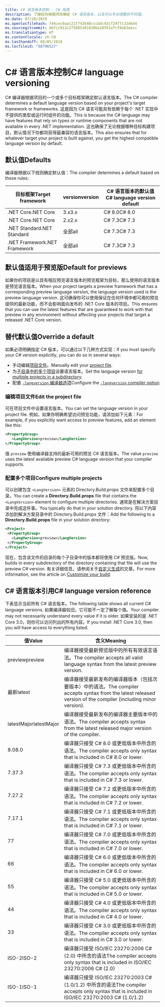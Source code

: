 ```yaml
---
title: C# 语言版本控制 - C# 指南
description: 了解如何根据项目确定 C# 语言版本，以及可以手动调整的不同值。
ms.date: 07/10/2019
ms.openlocfilehash: 744cec0aac21f743648cccbdc93cf2977c32d644
ms.sourcegitcommit: bbfcc913c275885381820be28f61efcf8e83eecc
ms.translationtype: HT
ms.contentlocale: zh-CN
ms.lasthandoff: 08/05/2019
ms.locfileid: "68796527"
---
```

# <a name="c-language-versioning"></a><span data-ttu-id="8ed1e-103">C# 语言版本控制</span><span class="sxs-lookup"><span data-stu-id="8ed1e-103">C# language versioning</span></span>

<span data-ttu-id="8ed1e-104">C# 编译器根据项目的一个或多个目标框架确定默认语言版本。</span><span class="sxs-lookup"><span data-stu-id="8ed1e-104">The C# compiler determines a default language version based on your project's target framework or frameworks.</span></span> <span data-ttu-id="8ed1e-105">这是因为 C# 语言可能具有依赖于每个 .NET 实现中不提供的类型或运行时组件的功能。</span><span class="sxs-lookup"><span data-stu-id="8ed1e-105">This is because the C# language may have features that rely on types or runtime components that are not available in every .NET implementation.</span></span> <span data-ttu-id="8ed1e-106">这也确保了无论根据哪种目标构建项目，默认情况下你都将获得最兼容的语言版本。</span><span class="sxs-lookup"><span data-stu-id="8ed1e-106">This also ensures that for whatever target your project is built against, you get the highest compatible language version by default.</span></span>

## <a name="defaults"></a><span data-ttu-id="8ed1e-107">默认值</span><span class="sxs-lookup"><span data-stu-id="8ed1e-107">Defaults</span></span>

<span data-ttu-id="8ed1e-108">编译器根据以下规则确定默认值：</span><span class="sxs-lookup"><span data-stu-id="8ed1e-108">The compiler determines a default based on these rules:</span></span>

|<span data-ttu-id="8ed1e-109">目标框架</span><span class="sxs-lookup"><span data-stu-id="8ed1e-109">Target framework</span></span>|<span data-ttu-id="8ed1e-110">version</span><span class="sxs-lookup"><span data-stu-id="8ed1e-110">version</span></span>|<span data-ttu-id="8ed1e-111">C# 语言版本的默认值</span><span class="sxs-lookup"><span data-stu-id="8ed1e-111">C# language version default</span></span>|
|----------------|-------|---------------------------|
|<span data-ttu-id="8ed1e-112">.NET Core</span><span class="sxs-lookup"><span data-stu-id="8ed1e-112">.NET Core</span></span>|<span data-ttu-id="8ed1e-113">3.x</span><span class="sxs-lookup"><span data-stu-id="8ed1e-113">3.x</span></span>|<span data-ttu-id="8ed1e-114">C# 8.0</span><span class="sxs-lookup"><span data-stu-id="8ed1e-114">C# 8.0</span></span>|
|<span data-ttu-id="8ed1e-115">.NET Core</span><span class="sxs-lookup"><span data-stu-id="8ed1e-115">.NET Core</span></span>|<span data-ttu-id="8ed1e-116">2.x</span><span class="sxs-lookup"><span data-stu-id="8ed1e-116">2.x</span></span>|<span data-ttu-id="8ed1e-117">C# 7.3</span><span class="sxs-lookup"><span data-stu-id="8ed1e-117">C# 7.3</span></span>|
|<span data-ttu-id="8ed1e-118">.NET Standard</span><span class="sxs-lookup"><span data-stu-id="8ed1e-118">.NET Standard</span></span>|<span data-ttu-id="8ed1e-119">全部</span><span class="sxs-lookup"><span data-stu-id="8ed1e-119">all</span></span>|<span data-ttu-id="8ed1e-120">C# 7.3</span><span class="sxs-lookup"><span data-stu-id="8ed1e-120">C# 7.3</span></span>|
|<span data-ttu-id="8ed1e-121">.NET Framework</span><span class="sxs-lookup"><span data-stu-id="8ed1e-121">.NET Framework</span></span>|<span data-ttu-id="8ed1e-122">全部</span><span class="sxs-lookup"><span data-stu-id="8ed1e-122">all</span></span>|<span data-ttu-id="8ed1e-123">C# 7.3</span><span class="sxs-lookup"><span data-stu-id="8ed1e-123">C# 7.3</span></span>|

## <a name="default-for-previews"></a><span data-ttu-id="8ed1e-124">默认值适用于预览版</span><span class="sxs-lookup"><span data-stu-id="8ed1e-124">Default for previews</span></span>

<span data-ttu-id="8ed1e-125">如果你的项目是以具有相应预览语言版本的预览框架为目标，那么使用的语言版本是预览语言版本。</span><span class="sxs-lookup"><span data-stu-id="8ed1e-125">When your project targets a preview framework that has a corresponding preview language version, the language version used is the preview language version.</span></span> <span data-ttu-id="8ed1e-126">这可确保你可以使用保证在任何环境中都可用的预览提供的最新功能，而不会影响面向发布的 .NET Core 版本的项目。</span><span class="sxs-lookup"><span data-stu-id="8ed1e-126">This ensures that you can use the latest features that are guaranteed to work with that preview in any environment without affecting your projects that target a released .NET Core version.</span></span>

## <a name="override-a-default"></a><span data-ttu-id="8ed1e-127">替代默认值</span><span class="sxs-lookup"><span data-stu-id="8ed1e-127">Override a default</span></span>

<span data-ttu-id="8ed1e-128">如果必须明确指定 C# 版本，可以通过以下几种方式实现：</span><span class="sxs-lookup"><span data-stu-id="8ed1e-128">If you must specify your C# version explicitly, you can do so in several ways:</span></span>

- <span data-ttu-id="8ed1e-129">手动编辑[项目文件](#edit-the-project-file)。</span><span class="sxs-lookup"><span data-stu-id="8ed1e-129">Manually edit your [project file](#edit-the-project-file).</span></span>
- <span data-ttu-id="8ed1e-130">为[子目录中的多个项目](#configure-multiple-projects)设置语言版本。</span><span class="sxs-lookup"><span data-stu-id="8ed1e-130">Set the language version [for multiple projects in a subdirectory](#configure-multiple-projects).</span></span>
- <span data-ttu-id="8ed1e-131">配置 [`-langversion` 编译器选项](compiler-options/langversion-compiler-option.md)</span><span class="sxs-lookup"><span data-stu-id="8ed1e-131">Configure the [`-langversion` compiler option](compiler-options/langversion-compiler-option.md)</span></span>

### <a name="edit-the-project-file"></a><span data-ttu-id="8ed1e-132">编辑项目文件</span><span class="sxs-lookup"><span data-stu-id="8ed1e-132">Edit the project file</span></span>

<span data-ttu-id="8ed1e-133">可在项目文件中设置语言版本。</span><span class="sxs-lookup"><span data-stu-id="8ed1e-133">You can set the language version in your project file.</span></span> <span data-ttu-id="8ed1e-134">例如，如果你明确希望访问预览功能，请添加如下元素：</span><span class="sxs-lookup"><span data-stu-id="8ed1e-134">For example, if you explicitly want access to preview features, add an element like this:</span></span>

```xml
<PropertyGroup>
   <LangVersion>preview</LangVersion>
</PropertyGroup>
```

<span data-ttu-id="8ed1e-135">值 `preview` 使用编译器支持的最新可用的预览 C# 语言版本。</span><span class="sxs-lookup"><span data-stu-id="8ed1e-135">The value `preview` uses the latest available preview C# language version that your compiler supports.</span></span>

### <a name="configure-multiple-projects"></a><span data-ttu-id="8ed1e-136">配置多个项目</span><span class="sxs-lookup"><span data-stu-id="8ed1e-136">Configure multiple projects</span></span>

<span data-ttu-id="8ed1e-137">可以创建包含 `<LangVersion>` 元素的 Directory.Build.props  文件来配置多个目录。</span><span class="sxs-lookup"><span data-stu-id="8ed1e-137">You can create a **Directory.Build.props** file that contains the `<LangVersion>` element to configure multiple directories.</span></span> <span data-ttu-id="8ed1e-138">通常是在解决方案目录中完成这件事。</span><span class="sxs-lookup"><span data-stu-id="8ed1e-138">You typically do that in your solution directory.</span></span> <span data-ttu-id="8ed1e-139">将以下内容添加到解决方案目录中的 Directory.Build.props  文件：</span><span class="sxs-lookup"><span data-stu-id="8ed1e-139">Add the following to a **Directory.Build.props** file in your solution directory:</span></span>

```xml
<Project>
 <PropertyGroup>
   <LangVersion>preview</LangVersion>
 </PropertyGroup>
</Project>
```

<span data-ttu-id="8ed1e-140">现在，包含该文件的目录的每个子目录中的版本都将使用 C# 预览版。</span><span class="sxs-lookup"><span data-stu-id="8ed1e-140">Now, builds in every subdirectory of the directory containing that file will use the preview C# version.</span></span> <span data-ttu-id="8ed1e-141">有关详细信息，请参阅关于[自定义生成](/visualstudio/msbuild/customize-your-build)的文章。</span><span class="sxs-lookup"><span data-stu-id="8ed1e-141">For more information, see the article on [Customize your build](/visualstudio/msbuild/customize-your-build).</span></span>

## <a name="c-language-version-reference"></a><span data-ttu-id="8ed1e-142">C# 语言版本引用</span><span class="sxs-lookup"><span data-stu-id="8ed1e-142">C# language version reference</span></span>

<span data-ttu-id="8ed1e-143">下表显示当前所有 C# 语言版本。</span><span class="sxs-lookup"><span data-stu-id="8ed1e-143">The following table shows all current C# language versions.</span></span> <span data-ttu-id="8ed1e-144">如果编译器较旧，它可能不一定了解每个值。</span><span class="sxs-lookup"><span data-stu-id="8ed1e-144">Your compiler may not necessarily understand every value if it is older.</span></span> <span data-ttu-id="8ed1e-145">如果安装的是 .NET Core 3.0，则你可以访问列出的所有内容。</span><span class="sxs-lookup"><span data-stu-id="8ed1e-145">If you install .NET Core 3.0, then you will have access to everything listed.</span></span>

|<span data-ttu-id="8ed1e-146">值</span><span class="sxs-lookup"><span data-stu-id="8ed1e-146">Value</span></span>|<span data-ttu-id="8ed1e-147">含义</span><span class="sxs-lookup"><span data-stu-id="8ed1e-147">Meaning</span></span>|
|------------|-------------|
|<span data-ttu-id="8ed1e-148">preview</span><span class="sxs-lookup"><span data-stu-id="8ed1e-148">preview</span></span>|<span data-ttu-id="8ed1e-149">编译器接受最新预览版中的所有有效语言语法。</span><span class="sxs-lookup"><span data-stu-id="8ed1e-149">The compiler accepts all valid language syntax from the latest preview version.</span></span>|
|<span data-ttu-id="8ed1e-150">最新</span><span class="sxs-lookup"><span data-stu-id="8ed1e-150">latest</span></span>|<span data-ttu-id="8ed1e-151">编译器接受最新发布的编译器版本（包括次要版本）中的语法。</span><span class="sxs-lookup"><span data-stu-id="8ed1e-151">The compiler accepts syntax from the latest released version of the compiler (including minor version).</span></span>|
|<span data-ttu-id="8ed1e-152">latestMajor</span><span class="sxs-lookup"><span data-stu-id="8ed1e-152">latestMajor</span></span>|<span data-ttu-id="8ed1e-153">编译器接受最新发布的编译器主要版本中的语法。</span><span class="sxs-lookup"><span data-stu-id="8ed1e-153">The compiler accepts syntax from the latest released major version of the compiler.</span></span>|
|<span data-ttu-id="8ed1e-154">8.0</span><span class="sxs-lookup"><span data-stu-id="8ed1e-154">8.0</span></span>|<span data-ttu-id="8ed1e-155">编译器只接受 C# 8.0 或更低版本中所含的语法。</span><span class="sxs-lookup"><span data-stu-id="8ed1e-155">The compiler accepts only syntax that is included in C# 8.0 or lower.</span></span>|
|<span data-ttu-id="8ed1e-156">7.3</span><span class="sxs-lookup"><span data-stu-id="8ed1e-156">7.3</span></span>|<span data-ttu-id="8ed1e-157">编译器只接受 C# 7.3 或更低版本中所含的语法。</span><span class="sxs-lookup"><span data-stu-id="8ed1e-157">The compiler accepts only syntax that is included in C# 7.3 or lower.</span></span>|
|<span data-ttu-id="8ed1e-158">7.2</span><span class="sxs-lookup"><span data-stu-id="8ed1e-158">7.2</span></span>|<span data-ttu-id="8ed1e-159">编译器只接受 C# 7.2 或更低版本中所含的语法。</span><span class="sxs-lookup"><span data-stu-id="8ed1e-159">The compiler accepts only syntax that is included in C# 7.2 or lower.</span></span>|
|<span data-ttu-id="8ed1e-160">7.1</span><span class="sxs-lookup"><span data-stu-id="8ed1e-160">7.1</span></span>|<span data-ttu-id="8ed1e-161">编译器只接受 C# 7.1 或更低版本中所含的语法。</span><span class="sxs-lookup"><span data-stu-id="8ed1e-161">The compiler accepts only syntax that is included in C# 7.1 or lower.</span></span>|
|<span data-ttu-id="8ed1e-162">7</span><span class="sxs-lookup"><span data-stu-id="8ed1e-162">7</span></span>|<span data-ttu-id="8ed1e-163">编译器只接受 C# 7.0 或更低版本中所含的语法。</span><span class="sxs-lookup"><span data-stu-id="8ed1e-163">The compiler accepts only syntax that is included in C# 7.0 or lower.</span></span>|
|<span data-ttu-id="8ed1e-164">6</span><span class="sxs-lookup"><span data-stu-id="8ed1e-164">6</span></span>|<span data-ttu-id="8ed1e-165">编译器只接受 C# 6.0 或更低版本中所含的语法。</span><span class="sxs-lookup"><span data-stu-id="8ed1e-165">The compiler accepts only syntax that is included in C# 6.0 or lower.</span></span>|
|<span data-ttu-id="8ed1e-166">5</span><span class="sxs-lookup"><span data-stu-id="8ed1e-166">5</span></span>|<span data-ttu-id="8ed1e-167">编译器只接受 C# 5.0 或更低版本中所含的语法。</span><span class="sxs-lookup"><span data-stu-id="8ed1e-167">The compiler accepts only syntax that is included in C# 5.0 or lower.</span></span>|
|<span data-ttu-id="8ed1e-168">4</span><span class="sxs-lookup"><span data-stu-id="8ed1e-168">4</span></span>|<span data-ttu-id="8ed1e-169">编译器只接受 C# 4.0 或更低版本中所含的语法。</span><span class="sxs-lookup"><span data-stu-id="8ed1e-169">The compiler accepts only syntax that is included in C# 4.0 or lower.</span></span>|
|<span data-ttu-id="8ed1e-170">3</span><span class="sxs-lookup"><span data-stu-id="8ed1e-170">3</span></span>|<span data-ttu-id="8ed1e-171">编译器只接受 C# 3.0 或更低版本中所含的语法。</span><span class="sxs-lookup"><span data-stu-id="8ed1e-171">The compiler accepts only syntax that is included in C# 3.0 or lower.</span></span>|
|<span data-ttu-id="8ed1e-172">ISO-2</span><span class="sxs-lookup"><span data-stu-id="8ed1e-172">ISO-2</span></span>|<span data-ttu-id="8ed1e-173">编译器只接受 ISO/IEC 23270:2006 C# (2.0) 中所含的语法</span><span class="sxs-lookup"><span data-stu-id="8ed1e-173">The compiler accepts only syntax that is included in ISO/IEC 23270:2006 C# (2.0)</span></span> |
|<span data-ttu-id="8ed1e-174">ISO-1</span><span class="sxs-lookup"><span data-stu-id="8ed1e-174">ISO-1</span></span>|<span data-ttu-id="8ed1e-175">编译器只接受 ISO/IEC 23270:2003 C# (1.0/1.2) 中所含的语法</span><span class="sxs-lookup"><span data-stu-id="8ed1e-175">The compiler accepts only syntax that is included in ISO/IEC 23270:2003 C# (1.0/1.2)</span></span> |
